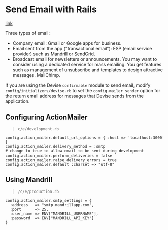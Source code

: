 # Send Email with Rails
[link](http://railsapps.github.io/rails-send-email.html)

Three types of email:

- Company email: Gmail or Google apps for business.
- Email sent from the app ("transactional email"): ESP (email service provider) such as Mandrill or SendGrid.
- Broadcast email for newsletters or announcements. You may want to consider using a dedicated service for mass emailing. You get features such as management of unsubscribe and templates to design attractive messages. MailChimp.

If you are using the Devise `confirmable` module to send email, modify `config/initializers/devise.rb` to set the `config.mailer_sender` option for the return email address for messages that Devise sends from the application.

## Configuring ActionMailer

> `c/e/development.rb`

    config.action_mailer.default_url_options = { :host => 'localhost:3000' }
    config.action_mailer.delivery_method = :smtp
    # change to true to allow email to be sent during development
    config.action_mailer.perform_deliveries = false
    config.action_mailer.raise_delivery_errors = true
    config.action_mailer.default :charset => "utf-8"

## Using Mandrill

> `/c/e/production.rb`

    config.action_mailer.smtp_settings = {
      :address   => "smtp.mandrillapp.com",
      :port      => 25,
      :user_name => ENV["MANDRILL_USERNAME"],
      :password  => ENV["MANDRILL_API_KEY"]
    }
